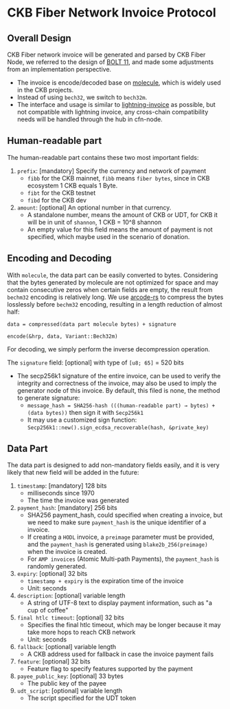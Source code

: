 # CKB Fiber Network Invoice Protocol

## Overall Design

CKB Fiber network invoice will be generated and parsed by CKB Fiber Node, we referred to the design of [BOLT 11](https://github.com/lightning/bolts/blob/master/11-payment-encoding.md), and made some adjustments from an implementation perspective.

- The invoice is encode/decoded base on [molecule](https://github.com/nervosnetwork/molecule), which is widely used in the CKB projects.
- Instead of using `bech32`, we switch to `bech32m`.
- The interface and usage is similar to [lightning-invoice](https://github.com/lightningdevkit/rust-lightning/tree/main/lightning-invoice/src) as possible, but not compatible with lightning invoice, any cross-chain compatibility needs will be handled through the hub in cfn-node.

## Human-readable part

The human-readable part contains these two most important fields:

1. `prefix`: [mandatory] Specify the currency and network of payment
    - `fibb` for the CKB mainnet,  `fibb` means `fiber bytes`, since in CKB ecosystem 1 CKB equals 1 Byte.
    - `fibt` for the CKB testnet
    - `fibd` for the CKB dev
2. `amount`: [optional] An optional number in that currency.
    - A standalone number, means the amount of CKB or UDT, for CKB it will be in unit of `shannon`, 1 CKB = 10^8 shannon
    - An empty value for this field means the amount of payment is not specified, which maybe used in the scenario of donation.


## Encoding and Decoding

With `molecule`, the data part can be easily converted to bytes. Considering that the bytes generated by molecule are not optimized for space and may contain consecutive zeros when certain fields are empty, the result from `bechm32` encoding is relatively long. We use [arcode-rs](https://github.com/cgbur/arcode-rs) to compress the bytes losslessly before `bechm32` encoding, resulting in a length reduction of almost half:

`data = compressed(data part molecule bytes) + signature`

`encode(&hrp, data, Variant::Bech32m)`

For decoding, we simply perform the inverse decompression operation.

The `signature` field: [optional] with type of `[u8; 65]` = 520 bits

- The secp256k1 signature of the entire invoice, can be used to verify the integrity and correctness of the invoice, may also be used to imply the generator node of this invoice.
By default, this filed is none, the method to generate signature:
    - `message_hash = SHA256-hash (((human-readable part) → bytes) + (data bytes))`
       then sign it with `Secp256k1`
    - It may use a customized sign function: `Secp256k1::new().sign_ecdsa_recoverable(hash, &private_key)`

## Data Part

The data part is designed to add non-mandatory fields easily, and it is very likely that new field will be added in the future:

1. `timestamp`: [mandatory] 128 bits
    - milliseconds since 1970
    - The time the invoice was generated
2. `payment_hash`: [mandatory] 256 bits
    - SHA256 payment_hash, could specified when creating a invoice, but we need to make sure `payment_hash` is the unique identifier of a invoice.
    - If creating a `HODL` invoice, a `preimage` parameter must be provided, and the `payment_hash` is generated using `blake2b_256(preimage)` when the invoice is created.
    - For `AMP invoices` (Atomic Multi-path Payments), the `payment_hash` is randomly generated.
3. `expiry`: [optional] 32 bits
    - `timestamp + expiry` is the expiration time of the invoice
    - Unit: seconds
4. `description`: [optional] variable length
    - A string of UTF-8 text to display payment information, such as "a cup of coffee"
5. `final htlc timeout`: [optional] 32 bits
    - Specifies the final htlc timeout, which may be longer because it may take more hops to reach CKB network
    - Unit: seconds
6. `fallback`: [optional] variable length
    - A CKB address used for fallback in case the invoice payment fails
7. `feature`: [optional] 32 bits
    - Feature flag to specify features supported by the payment
8. `payee_public_key`: [optional] 33 bytes
    - The public key of the payee
9. `udt_script`: [optional] variable length
    - The script specified for the UDT token
